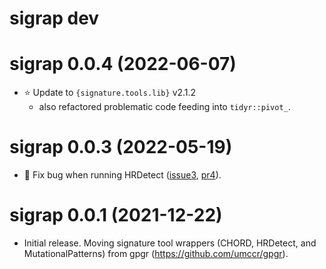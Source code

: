 # sigrap dev

# sigrap 0.0.4 (2022-06-07)

- :star: Update to `{signature.tools.lib}` v2.1.2
  - also refactored problematic code feeding into `tidyr::pivot_`.

# sigrap 0.0.3 (2022-05-19)

- :bug: Fix bug when running HRDetect
  ([issue3](https://github.com/umccr/sigrap/issues/3),
  [pr4](https://github.com/umccr/sigrap/pull/4)).

# sigrap 0.0.1 (2021-12-22)

- Initial release. Moving signature tool wrappers (CHORD, HRDetect,
  and MutationalPatterns) from gpgr (https://github.com/umccr/gpgr).
